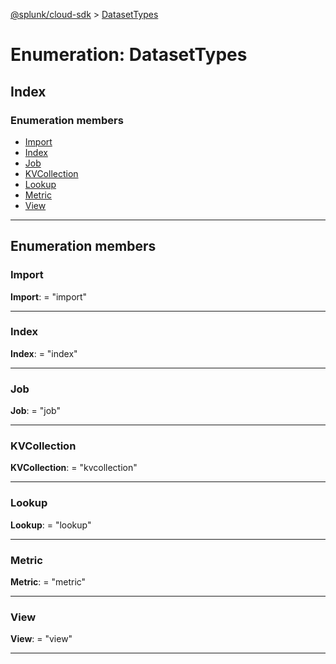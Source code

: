 [@splunk/cloud-sdk](../README.md) > [DatasetTypes](../enums/datasettypes.md)

# Enumeration: DatasetTypes

## Index

### Enumeration members

* [Import](datasettypes.md#import)
* [Index](datasettypes.md#index)
* [Job](datasettypes.md#job)
* [KVCollection](datasettypes.md#kvcollection)
* [Lookup](datasettypes.md#lookup)
* [Metric](datasettypes.md#metric)
* [View](datasettypes.md#view)

---

## Enumeration members

<a id="import"></a>

###  Import

**Import**:  = "import"

___
<a id="index"></a>

###  Index

**Index**:  = "index"

___
<a id="job"></a>

###  Job

**Job**:  = "job"

___
<a id="kvcollection"></a>

###  KVCollection

**KVCollection**:  = "kvcollection"

___
<a id="lookup"></a>

###  Lookup

**Lookup**:  = "lookup"

___
<a id="metric"></a>

###  Metric

**Metric**:  = "metric"

___
<a id="view"></a>

###  View

**View**:  = "view"

___

